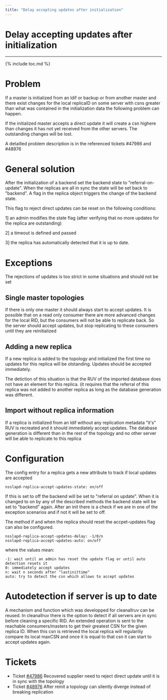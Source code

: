 ```yaml
---
title: "Delay accepting updates after initialization"
---
```


# Delay accepting updates after initialization
------------------

{% include toc.md %}

Problem
=======

If a master is initialized from an ldif or backup or from another master and there exist changes for the local replicaID on some server with csns greater 
than what was contained in the initialization data the following problem can happen.

If the initialized master accepts a direct update it will create a csn highere than changes it has not yet received from the other servers.
The outstanding changes will be lost. 

A detailled problem description is in the referenced tickets #47986 and #48976

General solution
================
After the initialization of a backend set the backend state to "referral-on-update". When the 
replicas are all in sync the state will be set back to "backend".
A flag in the replica object triggers the change of the backend state.

This flag to reject direct updates can be reset on the following conditions:

1] an admin modifies the state flag (after verifying that no more updates for the replica are outstanding)

2] a timeout is defined and passed 

3] the replica has automatically detected that it is up to date.  

Exceptions
==========
The rejections of updates is too strict in some situations and should not be set

## Single master topologies
If there is only one master it should always start to accept updates. It is possible that on a read only
consumer there are more advanced changes for the local RID, but the consumers will not be able to replicate back.
So the server should accept updates, but stop replicating to these consumers until they are reinitialized 

## Adding a new replica

If a new replica is added to the topology and initialized the first time no updates for this replica 
will be otstanding. Updates should be accepted immediately.

The detiction of this situation is that the RUV of the imported database does not have an element for this replica.
(it requires that the referral of this replica was not added to another replica as long as the database generation was different.

## Import without replica information

If a replica is initialized from an ldif without any replication metadata "it's" RUV is recreated and it should immediately
accept updates. The database generation is different than in the rest of the topology and no other server will be able 
to replicate to this replica  

Configuration
=============

The config entry for a replica gets a new attribute to track if local updates are accepted

    nsslapd-replica-accept-updates-state: on/off

If this is set to off the backend will be set to "referral on update". When it is changed to on by any of the described methods
the backend state will be set to "backend" again. 
After an init there is a check if we are in one of the exception scenarios and if not it will be set to off.

The method if and when the replica should reset the accpet-updates flag can also be configured.

    nsslapd-replica-accept-updates-delay: -1/0/n
    nsslapd-replica-accept-updates-auto: on/off

where the values mean:

    -1: wait until an admin has reset the update flag or until auto detection resets it
    0: immediately accept updates
    n: wait n seconds after "lastinittime"
    auto: try to detect the csn which allows to accept updates

Autodetection if server is up to date
=====================================

A mechanism and function which was developped for cleanallruv can be reused. In cleanallruv there is the option to detect if all
servers are in sync before cleaning a specific RID. An extended operation is sent to the reachable consumers/masters to get their 
greatest CSN for the given replica ID. 
When this csn is retrieved the local replica will regulariliy compare its local maxCSN and once it is equal to that csn it can start to
accept updates again.

Tickets
=======
* Ticket [\#47986](https://fedorahosted.org/389/ticket/47986) Recovered supplier need to reject direct update until it is in sync with the topology
* Ticket [\#48976](https://fedorahosted.org/389/ticket/48976) After reinit a topology can silently diverge instead of breaking replication

